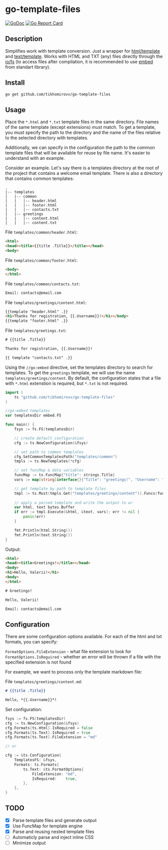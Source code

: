 # go-template-files

[![GoDoc](https://godoc.org/github.com/tikhomirovv/go-template-files?status.svg)](https://godoc.org/github.com/tikhomirovv/go-template-files) [![Go Report Card](https://goreportcard.com/badge/github.com/tikhomirovv/go-template-files)](https://goreportcard.com/report/github.com/tikhomirovv/go-template-files)

<!-- [![GoCover](http://gocover.io/_badge/github.com/tikhomirovv/go-template-files)](http://gocover.io/github.com/tikhomirovv/go-template-files) -->

## Description

Simplifies work with template conversion. Just a wrapper for [html/template](https://pkg.go.dev/html/template) and [text/template](https://pkg.go.dev/text/template).
Works with HTML and TXT (any) files directly through the [io/fs](https://pkg.go.dev/io/fs) (to access files after compilation, it is recommended to use [embed](https://pkg.go.dev/embed) from standart library).

## Install

```sh
go get github.com/tikhomirovv/go-template-files
```

## Usage

Place the `*.html` and `*.txt` template files in the same directory. File names of the same template (except extensions) must match. To get a template, you must specify the path to the directory and the name of the files relative to the selected directory with templates.

Additionally, we can specify in the configuration the path to the common template files that will be available for reuse by file name. It's easier to understand with an example.

Consider an example. Let's say there is a templates directory at the root of the project that contains a welcome email template. There is also a directory that contains common templates:

```
.
|-- templates
|	|-- common
|	|	|-- header.html
|	|	|-- footer.html
|	|	|-- contacts.txt
|	|-- greetings
|	|	|-- content.html
|	|	|-- content.txt

```

File `templates/common/header.html`:

```html
<html>
<head><title>{{title .Title}}</title></head>
<body>
```

File `templates/common/footer.html`:

```html
<body>
</html>
```

File `templates/common/contacts.txt`:

```txt
Email: contacts@email.com
```

File `templates/greetings/content.html`:

```html
{{template "header.html" .}}
<h1>Thanks for registration, {{.Username}}!</h1></body>
{{template "footer.html" .}}
```

File `templates/greetings.txt`:

```txt
# {{title .Title}}

Thanks for registration, {{.Username}}!

{{ template "contacts.txt" .}}
```

Using the `//go:embed` directive, set the templates directory to search for templates. To get the `greetings` template, we will use the name `templates/greetings/content`. By default, the configuration states that a file with `*.html` extenstion is required, but `*.txt` is not required.

```go
import (
	ts "github.com/tikhomirovv/go-template-files"
)

//go:embed templates
var templatesDir embed.FS

func main() {
	fsys := fs.FS(templatesDir)

	// create default configuration
	cfg := ts.NewConfiguration(&fsys)

	// set path to common templates
	cfg.SetCommonTemplatesPath("templates/common")
	tmpls := ts.NewTemplates(*cfg)

	// set funcMap & data variables
	funcMap := ts.FuncMap{"title": strings.Title}
	vars := map[string]interface{}{"Title": "greetings!", "Username": "Valerii", "ContactEmail": "contacts@email.com"}

	// get template by path to template files
	tmpl := ts.Must(tmpls.Get("templates/greetings/content")).Funcs(funcMap)
    
	// apply a parsed template and write the output to wr
	var html, text bytes.Buffer
	if err := tmpl.Execute(&html, &text, vars); err != nil {
		panic(err)
	}

	fmt.Println(html.String())
	fmt.Println(text.String())
}
```

Output:

```html
<html>
<head><title>Greetings!</title></head>
<body>
<h1>Hello, Valerii!</h1>
<body>
</html>
```

```txt
# Greetings!

Hello, Valerii!

Email: contacts@email.com
```

## Configuration

There are some configuration options available. For each of the html and txt formats, you can specify:

`FormatOptions.FileExtension` - what file extension to look for  
`FormatOptions.IsReguired` - whether an error will be thrown if a file with the specified extension is not found

For example, we want to process only the template markdown file:

File `templates/greetings/content.md`:

```md
# {{title .Title}}

Hello, *{{.Username}}*!
```

Set configuration:

```go
fsys := fs.FS(templatesDir)
cfg := ts.NewConfiguration(&fsys)
cfg.Formats[ts.Html].IsRequired = false
cfg.Formats[ts.Text].IsRequired = true
cfg.Formats[ts.Text].FileExtension = "md"

// or

cfg := &ts.Configuration{
	TemplatesFS: &fsys,
	Formats: ts.Formats{
		ts.Text: &ts.FormatOptions{
			FileExtension: "md",
			IsRequired:    true,
		},
	},
}
```

## TODO

 - [x] Parse template files and generate output 
 - [x] Use FuncMap for template engine
 - [x] Parse and reusing nested template files
 - [ ] Automaticly parse and inject inline CSS
 - [ ] Minimize output
